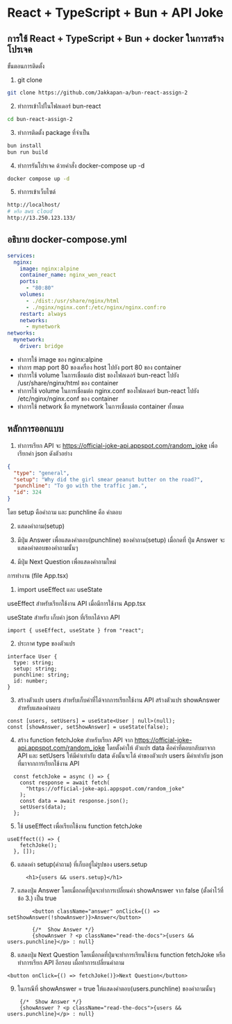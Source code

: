 # React + TypeScript + Bun + API Joke
## การใช้ React + TypeScript + Bun + docker ในการสร้างโปรเจค

ขั้นตอนการติดตั้ง 
1. git clone 
```bash
git clone https://github.com/Jakkapan-a/bun-react-assign-2
```

2. ทำการเข้าไปในโฟลเดอร์ bun-react
```bash
cd bun-react-assign-2
```

3. ทำการติดตั้ง package ที่จำเป็น
```bash
bun install
bun run build
```

4. ทำการรันโปรเจค ด้วยคำสั่ง docker-compose up -d
```bash
docker compose up -d
```

5. ทำการเข้าเว็บไซต์
```bash
http://localhost/
# หรือ aws cloud
http://13.250.123.133/
```

## อธิบาย docker-compose.yml
```yml
services:
  nginx:
    image: nginx:alpine
    container_name: nginx_wen_react
    ports:
      - "80:80"
    volumes:
      - ./dist:/usr/share/nginx/html
      - ./nginx/nginx.conf:/etc/nginx/nginx.conf:ro
    restart: always
    networks:
      - mynetwork
networks:
  mynetwork:
    driver: bridge
```
- ทำการใช้ image ของ nginx:alpine
- ทำการ map port 80 ของเครื่อง host ไปยัง port 80 ของ container
- ทำการใช้ volume ในการเชื่อมต่อ dist ของโฟลเดอร์ bun-react ไปยัง /usr/share/nginx/html ของ container
- ทำการใช้ volume ในการเชื่อมต่อ nginx.conf ของโฟลเดอร์ bun-react ไปยัง /etc/nginx/nginx.conf ของ container
- ทำการใช้ network ชื่อ mynetwork ในการเชื่อมต่อ container ทั้งหมด



## หลักการออกแบบ
1. ทำการเรียก API จะ https://official-joke-api.appspot.com/random_joke เพื่อเรียกค่า json ดังตัวอย่าง
```json
{
  "type": "general",
  "setup": "Why did the girl smear peanut butter on the road?",
  "punchline": "To go with the traffic jam.",
  "id": 324
} 
```
โดย setup คือคำถาม และ punchline คือ คำตอบ

2. แสดงคำถาม(setup) 

3. มีปุ่ม Answer เพื่อแสดงคำตอบ(punchline) ของคำถาม(setup) เมื่อกดที่ ปุ่ม Answer จะแสดงคำตอบของคำถามนั้นๆ
4. มีปุ่ม Next Question เพื่อแสดงคำถามใหม่


การทำงาน (file App.tsx)

1. import useEffect และ useState

useEffect สำหรับเรียกใช้งาน API เมื่อมีการใช้งาน App.tsx

useState สำหรับ เก็บค่า json ที่เรียกได้จาก API
```
import { useEffect, useState } from "react";
```
2. ประกาศ type ของตัวแปร
```
interface User {
  type: string;
  setup: string;
  punchline: string;
  id: number;
}
```

3. สร้างตัวแปร users สำหรับเก็บค่าที่ได้จากการเรียกใช้งาน API
สร้างตัวแปร showAnswer สำหรับแสดงคำตอบ 
```
const [users, setUsers] = useState<User | null>(null);
const [showAnswer, setShowAnswer] = useState(false);
```

4. สร้าง function fetchJoke สำหรับเรียก API จาก https://official-joke-api.appspot.com/random_joke โดยตั้งค่าให้ ตัวแปร data คือค่าที่ตอบกลับมาจาก API และ setUsers ให้มีค่าเท่ากับ data ดังนั้นจะได้ ค่าของตัวแปร users มีค่าเท่ากับ json ที่มาจากการเรียกใช้งาน API 
```
  const fetchJoke = async () => {    
    const response = await fetch(
      "https://official-joke-api.appspot.com/random_joke"
    );
    const data = await response.json();
    setUsers(data);
  };
```
5. ใช้ useEffect เพื่อเรียกใช้งาน function fetchJoke 
```
useEffect(() => {
    fetchJoke();
  }, []);
  ```

6. แสดงค่า setup(คำถาม) ที่เก็บอยู่ไม่รูปของ users.setup
```
      <h1>{users && users.setup}</h1>
```

7. แสดงปุ่ม Answer โดยเมื่อกดที่ปุ่มจะทำการเปลี่ยนค่า showAnswer จาก false (ตั้งค่าไว้ที่ข้อ 3.) เป็น true

```
        <button className="answer" onClick={() => setShowAnswer(!showAnswer)}>Answer</button>
        
        {/*  Show Answer */}
        {showAnswer ? <p className="read-the-docs">{users && users.punchline}</p> : null}
```

8. แสดงปุ่ม Next Question โดยเมื่อกดที่ปุ่มจะทำการเรียนใช้งาน function fetchJoke หรือ ทำการเรียก API อีกรอบ เผื่อทำการเปลี่ยนคำถาม
```
<button onClick={() => fetchJoke()}>Next Question</button>
```

9. ในกรณีที่ showAnswer = true ให้แสดงคำตอบ(users.punchline) ของคำถามนั้นๆ
```
    {/*  Show Answer */}
    {showAnswer ? <p className="read-the-docs">{users && users.punchline}</p> : null}
```

